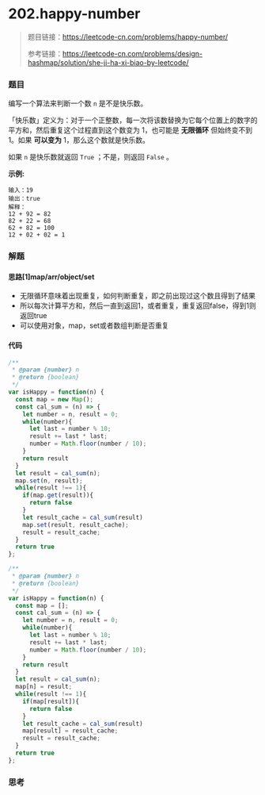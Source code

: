 # 202.happy-number

> 题目链接：https://leetcode-cn.com/problems/happy-number/
>
> 参考链接：https://leetcode-cn.com/problems/design-hashmap/solution/she-ji-ha-xi-biao-by-leetcode/

### 题目

编写一个算法来判断一个数 `n` 是不是快乐数。

「快乐数」定义为：对于一个正整数，每一次将该数替换为它每个位置上的数字的平方和，然后重复这个过程直到这个数变为 1，也可能是 **无限循环** 但始终变不到 1。如果 **可以变为** 1，那么这个数就是快乐数。

如果 `n` 是快乐数就返回 `True` ；不是，则返回 `False` 。

**示例:**

```
输入：19
输出：true
解释：
12 + 92 = 82
82 + 22 = 68
62 + 82 = 100
12 + 02 + 02 = 1
```



### 解题

#### 思路[1]map/arr/object/set

* 无限循环意味着出现重复，如何判断重复，即之前出现过这个数且得到了结果
* 所以每次计算平方和，然后一直到返回1，或者重复，重复返回false，得到1则返回true
* 可以使用对象，map，set或者数组判断是否重复

#### 代码

```javascript
/**
 * @param {number} n
 * @return {boolean}
 */
var isHappy = function(n) {
  const map = new Map();
  const cal_sum = (n) => {
    let number = n, result = 0;
    while(number){
      let last = number % 10;
      result += last * last;
      number = Math.floor(number / 10);
    }
    return result
  }
  let result = cal_sum(n);
  map.set(n, result);
  while(result !== 1){
    if(map.get(result)){
      return false
    }
    let result_cache = cal_sum(result)
    map.set(result, result_cache);
    result = result_cache;
  }
  return true
};

/**
 * @param {number} n
 * @return {boolean}
 */
var isHappy = function(n) {
  const map = [];
  const cal_sum = (n) => {
    let number = n, result = 0;
    while(number){
      let last = number % 10;
      result += last * last;
      number = Math.floor(number / 10);
    }
    return result
  }
  let result = cal_sum(n);
  map[n] = result;
  while(result !== 1){
    if(map[result]){
      return false
    }
    let result_cache = cal_sum(result)
    map[result] = result_cache;
    result = result_cache;
  }
  return true
};
```



### 思考


